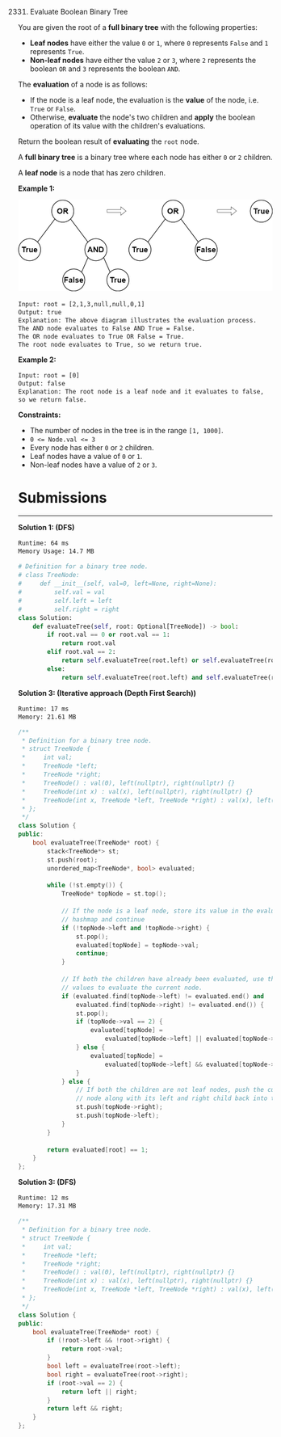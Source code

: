 2331. Evaluate Boolean Binary Tree

You are given the root of a **full binary tree** with the following properties:

* **Leaf nodes** have either the value `0` or `1`, where `0` represents `False` and `1` represents `True`.
* **Non-leaf nodes** have either the value `2` or `3`, where `2` represents the boolean `OR` and `3` represents the boolean `AND`.

The **evaluation** of a node is as follows:

* If the node is a leaf node, the evaluation is the **value** of the node, i.e. `True` or `False`.
* Otherwise, **evaluate** the node's two children and **apply** the boolean operation of its value with the children's evaluations.

Return the boolean result of **evaluating** the `root` node.

A **full binary tree** is a binary tree where each node has either `0` or `2` children.

A **leaf node** is a node that has zero children.

 

**Example 1:**

![2331_example1drawio1.png_](img/2331_example1drawio1.png)
```
Input: root = [2,1,3,null,null,0,1]
Output: true
Explanation: The above diagram illustrates the evaluation process.
The AND node evaluates to False AND True = False.
The OR node evaluates to True OR False = True.
The root node evaluates to True, so we return true.
```

**Example 2:**
```
Input: root = [0]
Output: false
Explanation: The root node is a leaf node and it evaluates to false, so we return false.
```

**Constraints:**

* The number of nodes in the tree is in the range `[1, 1000]`.
* `0 <= Node.val <= 3`
* Every node has either `0` or `2` children.
* Leaf nodes have a value of `0` or `1`.
* Non-leaf nodes have a value of `2` or `3`.

# Submissions
---
**Solution 1: (DFS)**
```
Runtime: 64 ms
Memory Usage: 14.7 MB
```
```python
# Definition for a binary tree node.
# class TreeNode:
#     def __init__(self, val=0, left=None, right=None):
#         self.val = val
#         self.left = left
#         self.right = right
class Solution:
    def evaluateTree(self, root: Optional[TreeNode]) -> bool:
        if root.val == 0 or root.val == 1:
            return root.val
        elif root.val == 2:
            return self.evaluateTree(root.left) or self.evaluateTree(root.right)
        else:
            return self.evaluateTree(root.left) and self.evaluateTree(root.right)
```

**Solution 3: (Iterative approach (Depth First Search))**
```
Runtime: 17 ms
Memory: 21.61 MB
```
```c++
/**
 * Definition for a binary tree node.
 * struct TreeNode {
 *     int val;
 *     TreeNode *left;
 *     TreeNode *right;
 *     TreeNode() : val(0), left(nullptr), right(nullptr) {}
 *     TreeNode(int x) : val(x), left(nullptr), right(nullptr) {}
 *     TreeNode(int x, TreeNode *left, TreeNode *right) : val(x), left(left), right(right) {}
 * };
 */
class Solution {
public:
    bool evaluateTree(TreeNode* root) {
        stack<TreeNode*> st;
        st.push(root);
        unordered_map<TreeNode*, bool> evaluated;

        while (!st.empty()) {
            TreeNode* topNode = st.top();

            // If the node is a leaf node, store its value in the evaluated
            // hashmap and continue
            if (!topNode->left and !topNode->right) {
                st.pop();
                evaluated[topNode] = topNode->val;
                continue;
            }

            // If both the children have already been evaluated, use their
            // values to evaluate the current node.
            if (evaluated.find(topNode->left) != evaluated.end() and
                evaluated.find(topNode->right) != evaluated.end()) {
                st.pop();
                if (topNode->val == 2) {
                    evaluated[topNode] =
                        evaluated[topNode->left] || evaluated[topNode->right];
                } else {
                    evaluated[topNode] =
                        evaluated[topNode->left] && evaluated[topNode->right];
                }
            } else {
                // If both the children are not leaf nodes, push the current
                // node along with its left and right child back into the stack.
                st.push(topNode->right);
                st.push(topNode->left);
            }
        }

        return evaluated[root] == 1;
    }
};
```

**Solution 3: (DFS)**
```
Runtime: 12 ms
Memory: 17.31 MB
```
```c++
/**
 * Definition for a binary tree node.
 * struct TreeNode {
 *     int val;
 *     TreeNode *left;
 *     TreeNode *right;
 *     TreeNode() : val(0), left(nullptr), right(nullptr) {}
 *     TreeNode(int x) : val(x), left(nullptr), right(nullptr) {}
 *     TreeNode(int x, TreeNode *left, TreeNode *right) : val(x), left(left), right(right) {}
 * };
 */
class Solution {
public:
    bool evaluateTree(TreeNode* root) {
        if (!root->left && !root->right) {
            return root->val;
        }
        bool left = evaluateTree(root->left);
        bool right = evaluateTree(root->right);
        if (root->val == 2) {
            return left || right;
        }
        return left && right;
    }
};
```
